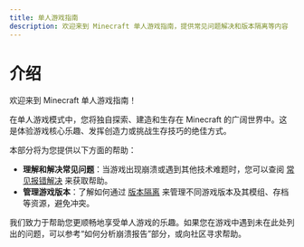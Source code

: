```yaml
---
title: 单人游戏指南
description: 欢迎来到 Minecraft 单人游戏指南，提供常见问题解决和版本隔离等内容
---
```


# 介绍

欢迎来到 Minecraft 单人游戏指南！

在单人游戏模式中，您将独自探索、建造和生存在 Minecraft 的广阔世界中。这是体验游戏核心乐趣、发挥创造力或挑战生存技巧的绝佳方式。

本部分将为您提供以下方面的帮助：

* **理解和解决常见问题**：当游戏出现崩溃或遇到其他技术难题时，您可以查阅 [常见报错解决](./CrashResolve.md) 来获取帮助。
* **管理游戏版本**：了解如何通过 [版本隔离](./VerIsolation.md) 来管理不同游戏版本及其模组、存档等资源，避免冲突。

我们致力于帮助您更顺畅地享受单人游戏的乐趣。如果您在游戏中遇到未在此处列出的问题，可以参考“如何分析崩溃报告”部分，或向社区寻求帮助。
